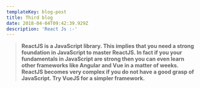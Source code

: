 ```yaml
---
templateKey: blog-post
title: Third blog
date: 2018-04-04T09:42:39.929Z
description: 'React Js :-'
---
```

> **ReactJS is a JavaScript library. This implies that you need a strong foundation in JavaScript to master ReactJS. In fact if you your fundamentals in JavaScript are strong then you can even learn other frameworks like Angular and Vue in a matter of weeks. ReactJS becomes very complex if you do not have a good grasp of JavaScript. Try VueJS for a simpler framework.**
